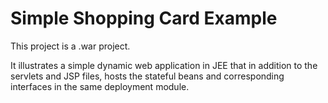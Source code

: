 Simple Shopping Card Example
==========================================================================
This project is a .war project.

It illustrates a simple dynamic web application in JEE that in addition to the servlets and JSP files, hosts the stateful beans and corresponding interfaces in the same deployment module. 
